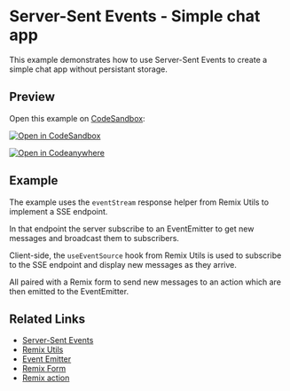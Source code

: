 # Server-Sent Events - Simple chat app

This example demonstrates how to use Server-Sent Events to create a simple chat app without persistant storage.

## Preview

Open this example on [CodeSandbox](https://codesandbox.com):

[![Open in CodeSandbox](https://codesandbox.io/static/img/play-codesandbox.svg)](https://codesandbox.io/s/github/remix-run/examples/tree/main/sse-chat)

[![Open in Codeanywhere](https://codeanywhere.com/img/open-in-codeanywhere-btn.svg)](https://app.codeanywhere.com/#https://github.com/remix-run/examples)

## Example

The example uses the `eventStream` response helper from Remix Utils to implement a SSE endpoint.

In that endpoint the server subscribe to an EventEmitter to get new messages and broadcast them to subscribers.

Client-side, the `useEventSource` hook from Remix Utils is used to subscribe to the SSE endpoint and display new messages as they arrive.

All paired with a Remix form to send new messages to an action which are then emitted to the EventEmitter.

## Related Links

- [Server-Sent Events](https://developer.mozilla.org/en-US/docs/Web/API/Server-sent_events)
- [Remix Utils](https://github.com/sergiodxa/remix-utils#server-sent-events)
- [Event Emitter](https://nodejs.org/api/events.html#events_class_eventemitter)
- [Remix Form](https://remix.run/docs/en/v1/components/form)
- [Remix action](https://remix.run/docs/en/v1/route/action)
